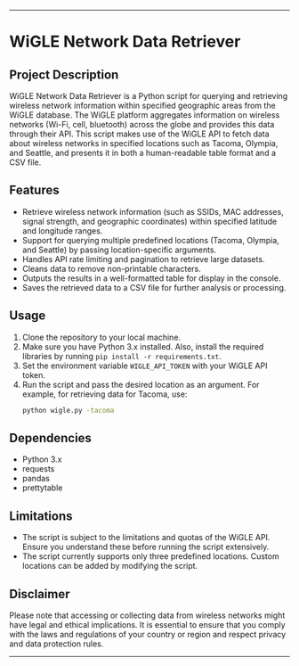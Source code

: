 
---

# WiGLE Network Data Retriever

## Project Description

WiGLE Network Data Retriever is a Python script for querying and retrieving wireless network information within specified geographic areas from the WiGLE database. The WiGLE platform aggregates information on wireless networks (Wi-Fi, cell, bluetooth) across the globe and provides this data through their API. This script makes use of the WiGLE API to fetch data about wireless networks in specified locations such as Tacoma, Olympia, and Seattle, and presents it in both a human-readable table format and a CSV file.

## Features

- Retrieve wireless network information (such as SSIDs, MAC addresses, signal strength, and geographic coordinates) within specified latitude and longitude ranges.
- Support for querying multiple predefined locations (Tacoma, Olympia, and Seattle) by passing location-specific arguments.
- Handles API rate limiting and pagination to retrieve large datasets.
- Cleans data to remove non-printable characters.
- Outputs the results in a well-formatted table for display in the console.
- Saves the retrieved data to a CSV file for further analysis or processing.

## Usage

1. Clone the repository to your local machine.
2. Make sure you have Python 3.x installed. Also, install the required libraries by running `pip install -r requirements.txt`.
3. Set the environment variable `WIGLE_API_TOKEN` with your WiGLE API token.
4. Run the script and pass the desired location as an argument. For example, for retrieving data for Tacoma, use:
   ```sh
   python wigle.py -tacoma
   ```

## Dependencies

- Python 3.x
- requests
- pandas
- prettytable

## Limitations

- The script is subject to the limitations and quotas of the WiGLE API. Ensure you understand these before running the script extensively.
- The script currently supports only three predefined locations. Custom locations can be added by modifying the script.

## Disclaimer

Please note that accessing or collecting data from wireless networks might have legal and ethical implications. It is essential to ensure that you comply with the laws and regulations of your country or region and respect privacy and data protection rules.

---